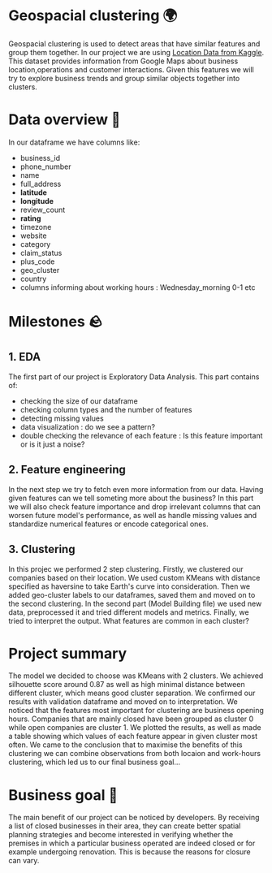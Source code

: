 # Geospacial clustering 🌍

Geospacial clustering is used to detect areas that have similar features and group them together. In our project we are using [Location Data from Kaggle](https://www.kaggle.com/datasets/azharsaleem/location-intelligence-data-from-google-map).
This dataset provides information from Google Maps about business location,operations and customer interactions.
Given this features we will try to explore business trends and group similar objects together into clusters.

# Data overview 📄
In our dataframe we have columns like:
* business_id 
* phone_number
* name
* full_address
* **latitude**
* **longitude**
* review_count
* **rating**
* timezone
* website
* category
* claim_status
* plus_code
* geo_cluster
* country
* columns informing about working hours : Wednesday_morning 0-1 etc

# Milestones 🪨
## 1. EDA
The first part of our project is Exploratory Data Analysis. This part contains of:
* checking the size of our dataframe
* checking column types and the number of features
* detecting missing values
* data visualization : do we see a pattern?
* double checking the relevance of each feature : Is this feature important or is it just a noise?

## 2. Feature engineering
In the next step we try to fetch even more information from our data. Having  given features can we tell someting more about the business? 
In this part we will also check feature importance and drop irrelevant columns that can worsen future model's performance, as well as handle missing values and standardize numerical features or encode categorical ones. 

## 3. Clustering
In this projec we performed 2 step clustering. Firstly, we clustered our companies based on their location. 
We used custom KMeans with distance specified as haversine to take Earth's curve into consideration. Then we added geo-cluster labels to our dataframes, saved them and moved on to the second clustering.
In the second part (Model Building file) we used new data, preprocessed it and tried different models and metrics. Finally, we tried to interpret the output. What features are common in each cluster?

# Project summary 
The model we decided to choose was KMeans with 2 clusters. We achieved silhouette score around 0.87 as well as high minimal distance between different cluster, which means good cluster separation.
We confirmed our results with validation dataframe and moved on to interpretation. 
We noticed that the features most important for clustering are business opening hours. 
Companies that are mainly closed have been grouped as cluster 0 while open companies are cluster 1.
We plotted the results, as well as made a table showing which values of each feature appear in given cluster most often.
We came to the conclusion that to maximise the benefits of this clustering we can combine observations from both locaion and work-hours clustering, which led us to our final business goal...

# Business goal 💼
The main benefit of our project can be noticed by developers. By receiving a list of closed businesses in their area, they can create better spatial planning strategies and become interested in verifying whether the premises in which a particular business operated are indeed closed or for example undergoing renovation. This is because the reasons for closure can vary.